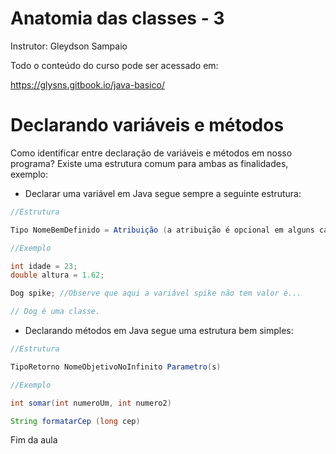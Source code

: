 # Anatomia das classes - 3  

Instrutor: Gleydson Sampaio

Todo o conteúdo do curso pode ser acessado em:

https://glysns.gitbook.io/java-basico/

# Declarando variáveis e métodos 

Como identificar entre declaração de variáveis e métodos em nosso programa? Existe uma estrutura comum para ambas as finalidades, exemplo: 

* Declarar uma variável em Java segue sempre a seguinte estrutura:

````Java
//Estrutura 

Tipo NomeBemDefinido = Atribuição (a atribuição é opcional em alguns casos)

//Exemplo

int idade = 23;
double altura = 1.62;

Dog spike; //Observe que aqui a variável spike não tem valor é...

// Dog é uma classe.
````
* Declarando métodos em Java segue uma estrutura bem simples:

````java
//Estrutura

TipoRetorno NomeObjetivoNoInfinito Parametro(s)

//Exemplo

int somar(int numeroUm, int numero2)

String formatarCep (long cep)

````

Fim da aula
